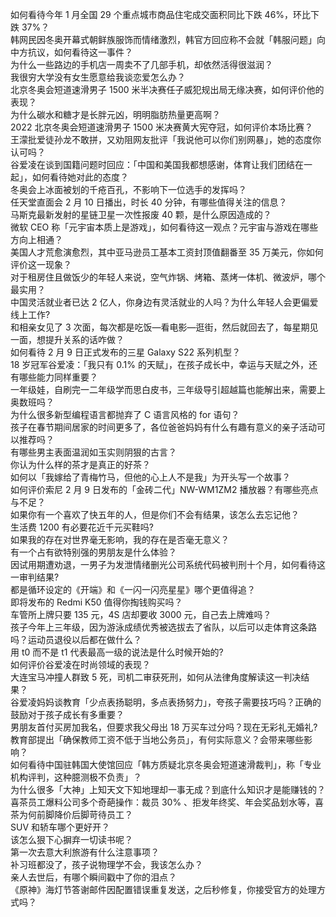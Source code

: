 如何看待今年 1 月全国 29 个重点城市商品住宅成交面积同比下跌 46%，环比下跌 37%？  
韩网民因冬奥开幕式朝鲜族服饰而情绪激烈，韩官方回应称不会就「韩服问题」向中方抗议，如何看待这一事件？  
为什么一些路边的手机店一周卖不了几部手机，却依然活得很滋润？  
我很穷大学没有女生愿意给我谈恋爱怎么办？  
北京冬奥会短道速滑男子 1500 米半决赛任子威犯规出局无缘决赛，如何评价他的表现？  
为什么碳水和糖才是长胖元凶，明明脂肪热量更高啊？  
2022 北京冬奥会短道速滑男子 1500 米决赛黄大宪夺冠，如何评价本场比赛？  
王濛批爱徒孙龙不敢拼，又劝阻网友批评「我说他可以你们别网暴」，她的态度你认可吗？  
谷爱凌在谈到国籍问题时回应：「中国和美国我都想感谢，体育让我们团结在一起」，如何看待她对此的态度？  
冬奥会上冰面被划的千疮百孔，不影响下一位选手的发挥吗？  
任天堂直面会 2 月 10 日播出，时长 40 分钟，有哪些值得关注的信息？  
马斯克最新发射的星链卫星一次性报废 40 颗，是什么原因造成的？  
微软 CEO 称「元宇宙本质上是游戏」，如何看待这一观点？元宇宙与游戏在哪些方向上相通？  
美国人才荒愈演愈烈，其中亚马逊员工基本工资封顶值翻番至 35 万美元，你如何评价这一现象？  
对于租房住且做饭少的年轻人来说，空气炸锅、烤箱、蒸烤一体机、微波炉，哪个最实用？  
中国灵活就业者已达 2 亿人，你身边有灵活就业的人吗？为什么年轻人会更偏爱线上工作?  
和相亲女见了 3 次面，每次都是吃饭—看电影—逛街，然后就回去了，每星期见一面，想提升关系的话咋做？  
如何看待 2 月 9 日正式发布的三星 Galaxy S22 系列机型？  
18 岁冠军谷爱凌：「我只有 0.1% 的天赋」，在孩子成长中，幸运与天赋之外，还有哪些能力同样重要？  
一年级娃，自刷完一二年级学而思白皮书，三年级导引超越篇也能解出来，需要上奥数班吗？  
为什么很多新型编程语言都抛弃了 C 语言风格的 for 语句？  
孩子在春节期间居家的时间更多了，各位爸爸妈妈有什么有趣有意义的亲子活动可以推荐吗？  
有哪些男主表面温润如玉实则阴狠的古言？  
你认为什么样的茶才是真正的好茶？  
如何以「我嫁给了青梅竹马，但他的心上人不是我」为开头写一个故事？  
如何评价索尼 2 月 9 日发布的「金砖二代」NW-WM1ZM2 播放器？有哪些亮点与不足？  
如果你有一个喜欢了快五年的人，但是你们不会有结果，该怎么去忘记他？  
生活费 1200 有必要花近千元买鞋吗?  
如果我的存在对世界毫无影响，我的存在是否毫无意义？  
有一个占有欲特别强的男朋友是什么体验？  
因试用期遭劝退，一男子为发泄情绪删光公司系统代码被判刑十个月，如何看待这一审判结果?  
都是循环设定的《开端》和《一闪一闪亮星星》哪个更值得追？  
即将发布的 Redmi K50 值得你掏钱购买吗？  
车管所上牌只要 135 元，4S 店却要收 3000 元，自己去上牌难吗？  
孩子今年上三年级，因为游泳成绩优秀被选拔去了省队，以后可以走体育这条路吗？运动员退役以后都在做什么？  
用 t0 而不是 t1 代表最高一级的说法是什么时候开始的?  
如何评价谷爱凌在时尚领域的表现？  
大连宝马冲撞人群致 5 死，司机二审获死刑，如何从法律角度解读这一判决结果？  
谷爱凌妈妈谈教育「少点表扬聪明，多点表扬努力」，夸孩子需要技巧吗？正确的鼓励对于孩子成长有多重要？  
男朋友首付买房加我名，但要求我父母出 18 万买车过分吗？现在无彩礼无婚礼?  
教育部提出「确保教师工资不低于当地公务员」，有何实际意义？会带来哪些影响？  
如何看待中国驻韩国大使馆回应「韩方质疑北京冬奥会短道速滑裁判」，称「专业机构评判，这种臆测极不负责」？  
为什么很多「大神」上知天文下知地理却一事无成？到底什么知识才是能赚钱的？  
喜茶员工爆料公司多个奇葩操作：裁员 30% 、拒发年终奖、年会奖品划水等，喜茶为何前脚降价后脚苛待员工？  
SUV 和轿车哪个更好开？  
该怎么狠下心摒弃一切读书呢？  
第一次去意大利旅游有什么注意事项？  
补习班都没了，孩子说物理学不会，我该怎么办？  
亲人去世后，有哪个瞬间戳中了你的泪点？  
《原神》海灯节答谢邮件因配置错误重复发送，之后秒修复，你接受官方的处理方式吗？  
